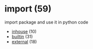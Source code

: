 # import (59)
import package and use it in python code

+ [inhouse](inhouse/README.md) (10)
+ [builtin](builtin/README.md) (31)
+ [external](external/README.md) (18)
